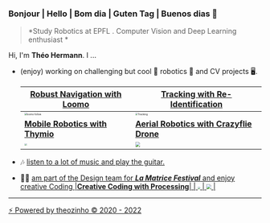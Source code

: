 
### Bonjour | Hello | Bom dia | Guten Tag | Buenos dias 👋

> *Study Robotics at EPFL  . Computer Vision and Deep Learning enthusiast *

Hi, I'm **Théo Hermann**. I ...

- (enjoy) working on challenging but cool :robot: robotics 🤖 and CV projects 🖥️. 

  | [**Robust Navigation with Loomo**](https://github.com/theoh-io/Autonomous_driving_pipeline) | [**Tracking with Re-Identification**](https://github.com/theoh-io/Single-Person-Tracking-Benchmark) |
  | ------------------------------------------------------------ | ------------------------------------------------------------ |
  | <img src="./gif/loomo.gif" alt="loomo follow" style="zoom: 30%;" /> | <img src="./gif/BlurBody.gif" alt="Tracking" style="zoom: 30%;" /> |
  | [**Mobile Robotics with Thymio**](https://github.com/theoh-io/EPFL_MobileRobotics_2021) |  [**Aerial Robotics with Crazyflie Drone**](https://github.com/theoh-io/Aerial-Robotics)|
  | <img src="./gif/thymio.gif" style="zoom: 30%;" />     | <img src="./gif/drone.gif" style="zoom: 60%;" />          |



- 🎶 <u>listen to a lot of music and play the guitar.</u>

- 🧑‍🎨 <u>am part of the Design team for [***La Matrice Festival***](https://lamatricefestival.ch/) and enjoy creative Coding
  |[**Creative Coding with Processing**]()|
  | <img src="./gif/thymio.gif" style="zoom: 30%;" />     | <img src="./gif/drone.gif" style="zoom: 60%;" />          |

------

⚡️ Powered by theozinho © 2020 - 2022
